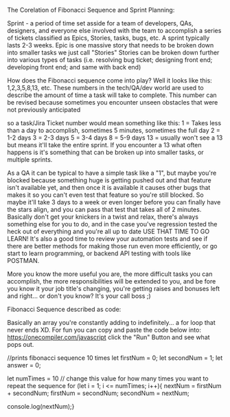 The Corelation of Fibonacci Sequence and Sprint Planning:

Sprint - a period of time set asside for a team of developers, QAs, designers, and everyone else involved with the team to accomplish a series of tickets classified as Epics, Stories, tasks, bugs, etc.
A sprint typically lasts 2-3 weeks.
Epic is one massive story that needs to be broken down into smaller tasks we just call "Stories"
Stories can be broken down further into various types of tasks (i.e. resolving bug ticket; designing front end; developing front end; and same with back end)

How does the Fibonacci sequence come into play? Well it looks like this: 1,2,3,5,8,13, etc.
These numbers in the tech/QA/dev world are used to describe the amount of time a task will take to complete. This number can be revised because sometimes you encounter unseen obstacles that were not previously anticipated

so a task/Jira Ticket number would mean something like this:
1 = Takes less than a day to accomplish, sometimes 5 minutes, sometimes the full day
2 = 1-2 days
3 = 2-3 days
5 = 3-4 days
8 = 5-9 days
13 = usually won't see a 13 but means it'll take the entire sprint. If you encounter a 13 what often happens is it's something that can be broken up into smaller tasks, or multiple sprints.

As a QA it can be typical to have a simple task like a "1", but maybe you're blocked because something huge is getting pushed out and that feature isn't available yet, and then once it is available it causes other bugs that makes it so you can't even test that feature so you're still blocked. So maybe it'll take 3 days to a week or even longer before you can finally have the stars align, and you can pass that test that takes all of 2 minutes. Basically don't get your knickers in a twist and relax, there's always something else for you to do, and in the case you've regression tested the heck out of everything and you're all up to date USE THAT TIME TO GO LEARN! It's also a good time to review your automation tests and see if there are better methods for making those run even more efficiently, or go start to learn programming, or backend API testing with tools like POSTMAN.

More you know the more useful you are, the more difficult tasks you can accomplish, the more responsibilities will be extended to you, and be fore you know it your job title's changing, you're getting raises and bonuses left and right... or don't you know? It's your call boss ;)


Fibonacci Sequence described as code:

Basically an array you're constantly adding to indefinitely... a for loop that never ends XD.
For fun you can copy and paste the code below into: https://onecompiler.com/javascript
click the "Run" Button and see what pops out.

//prints fibonacci sequence 10 times
let firstNum = 0;
let secondNum = 1;
let answer = 0;

let numTimes = 10 // change this value for how many times you want to repeat the sequence
for (let i = 1; i <= numTimes; i++){
nextNum = firstNum + secondNum;
firstNum = secondNum;
secondNum = nextNum;

console.log(nextNum);}